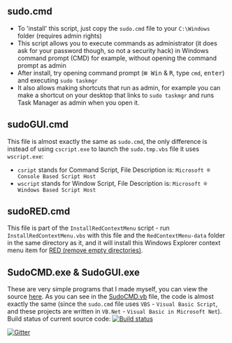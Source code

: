 ## sudo.cmd
- To 'install' this script, just copy the `sudo.cmd` file to your `C:\Windows` folder (requires admin rights)
- This script allows you to execute commands as administrator (it does ask for your password though, so not a security hack) in Windows command prompt (CMD) for example, without opening the command prompt as admin
- After install, try opening command prompt (<kbd>⊞ Win</kbd> & <kbd>R</kbd>, type `cmd`, <kbd>enter</kbd>) and executing `sudo taskmgr`
- It also allows making shortcuts that run as admin, for example you can make a shortcut on your desktop that links to `sudo taskmgr` and runs Task Manager as admin when you open it.

## sudoGUI.cmd
This file is almost exactly the same as `sudo.cmd`, the only difference is instead of using `cscript.exe` to launch the `sudo.tmp.vbs` file it uses `wscript.exe`:
- `csript` stands for Command Script, File Description is: `Microsoft ® Console Based Script Host`
- `wscript` stands for Window Script, File Description is: `Microsoft ® Windows Based Script Host`

## sudoRED.cmd
This file is part of the `InstallRedContextMenu` script - run `InstallRedContextMenu.vbs` with this file and the `RedContextMenu-data` folder in the same directory as it, and it will install this Windows Explorer context menu item for [RED (remove empty directories)](http://sourceforge.net/projects/rem-empty-dir/files/red-v2.2-setup.exe/download).

## SudoCMD.exe & SudoGUI.exe
These are very simple programs that I made myself, you can view the source [here](https://github.com/Walkman100/Misc/tree/master/Sudo.NET). As you can see in the [SudoCMD.vb](https://github.com/Walkman100/Misc/blob/master/Sudo.NET/SudoCMD.vb) file, the code is almost exactly the same (since the `sudo.cmd` file uses `VBS` - `Visual Basic Script`, and these projects are written in `VB.Net` - `Visual Basic in Microsoft Net`). Build status of current source code: [![Build status](https://ci.appveyor.com/api/projects/status/6ptclhrdhs1e5c8c)](https://ci.appveyor.com/project/Walkman100/misc-847)

[![Gitter](https://badges.gitter.im/Join%20Chat.svg)](https://gitter.im/Walkman100/Walkman?utm_source=badge&utm_medium=badge&utm_campaign=pr-badge&utm_content=badge)
